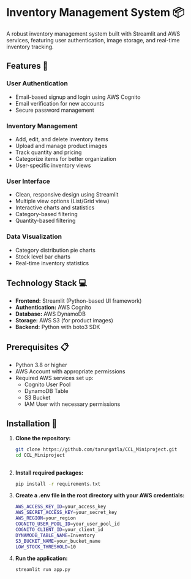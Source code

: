# Inventory Management System 📦

A robust inventory management system built with Streamlit and AWS services, featuring user authentication, image storage, and real-time inventory tracking.

## Features 🚀

### User Authentication
- Email-based signup and login using AWS Cognito
- Email verification for new accounts
- Secure password management

### Inventory Management
- Add, edit, and delete inventory items
- Upload and manage product images
- Track quantity and pricing
- Categorize items for better organization
- User-specific inventory views

### User Interface
- Clean, responsive design using Streamlit
- Multiple view options (List/Grid view)
- Interactive charts and statistics
- Category-based filtering
- Quantity-based filtering

### Data Visualization
- Category distribution pie charts
- Stock level bar charts
- Real-time inventory statistics

## Technology Stack 💻

- **Frontend:** Streamlit (Python-based UI framework)
- **Authentication:** AWS Cognito
- **Database:** AWS DynamoDB
- **Storage:** AWS S3 (for product images)
- **Backend:** Python with boto3 SDK

## Prerequisites 📋

- Python 3.8 or higher
- AWS Account with appropriate permissions
- Required AWS services set up:
  - Cognito User Pool
  - DynamoDB Table
  - S3 Bucket
  - IAM User with necessary permissions

## Installation 🔧

1. **Clone the repository:**
   ```bash
   git clone https://github.com/tarungatla/CCL_Miniproject.git
   cd CCL_Miniproject
  
2. **Install required packages:**
    ```bash
    pip install -r requirements.txt

3. **Create a .env file in the root directory with your AWS credentials:**
    ```bash
    AWS_ACCESS_KEY_ID=your_access_key
    AWS_SECRET_ACCESS_KEY=your_secret_key
    AWS_REGION=your_region
    COGNITO_USER_POOL_ID=your_user_pool_id
    COGNITO_CLIENT_ID=your_client_id
    DYNAMODB_TABLE_NAME=Inventory
    S3_BUCKET_NAME=your_bucket_name
    LOW_STOCK_THRESHOLD=10


4. **Run the application:**
    ```bash
    streamlit run app.py
  